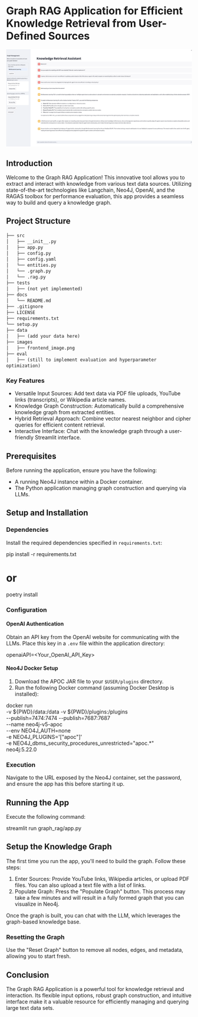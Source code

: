 # Graph RAG Application for Efficient Knowledge Retrieval from User-Defined Sources

<p align="center">
  <img src="../images/GRAPH_RAG_frontend.png" alt="graph-rag" width="1000"/>
</p>

## Introduction

Welcome to the Graph RAG Application! This innovative tool allows you to extract and interact with knowledge from various text data sources. Utilizing state-of-the-art technologies like Langchain, Neo4J, OpenAI, and the RAGAS toolbox for performance evaluation, this app provides a seamless way to build and query a knowledge graph.

## Project Structure

	├── src
	│   ├── __init__.py
	│   ├── app.py
	│   ├── config.py
	│   ├── config.yaml
	│   └── entities.py
	│   └── .graph.py
	│   └── .rag.py
	├── tests
	│   ├── (not yet implemented)
	├── docs
	│   └── README.md
	├── .gitignore
	├── LICENSE
	├── requirements.txt
	└── setup.py
	├── data
	│   ├── (add your data here)
	├── images
	│   ├── frontend_image.png
	├── eval
	│   ├── (still to implement evaluation and hyperparameter optimization)

### Key Features
- Versatile Input Sources: Add text data via PDF file uploads, YouTube links (transcripts), or Wikipedia article names.
- Knowledge Graph Construction: Automatically build a comprehensive knowledge graph from extracted entities.
- Hybrid Retrieval Approach: Combine vector nearest neighbor and cipher queries for efficient content retrieval.
- Interactive Interface: Chat with the knowledge graph through a user-friendly Streamlit interface.

## Prerequisites

Before running the application, ensure you have the following:
- A running Neo4J instance within a Docker container.
- The Python application managing graph construction and querying via LLMs.

## Setup and Installation

### Dependencies
Install the required dependencies specified in `requirements.txt`:

pip install -r requirements.txt
# or
poetry install

### Configuration

#### OpenAI Authentication
Obtain an API key from the OpenAI website for communicating with the LLMs. Place this key in a `.env` file within the application directory:

openaiAPI=<Your_OpenAI_API_Key>

#### Neo4J Docker Setup
1. Download the APOC JAR file to your `$USER/plugins` directory.
2. Run the following Docker command (assuming Docker Desktop is installed):

docker run \
  -v ${PWD}/data:/data -v ${PWD}/plugins:/plugins \
  --publish=7474:7474 --publish=7687:7687 \
  --name neo4j-v5-apoc \
  --env NEO4J_AUTH=none \
  -e NEO4J_PLUGINS='["apoc"]' \
  -e NEO4J_dbms_security_procedures_unrestricted="apoc.*" \
  neo4j:5.22.0

### Execution
Navigate to the URL exposed by the Neo4J container, set the password, and ensure the app has this before starting it up.

## Running the App
Execute the following command:

streamlit run graph_rag/app.py

## Setup the Knowledge Graph

The first time you run the app, you'll need to build the graph. Follow these steps:

1. Enter Sources: Provide YouTube links, Wikipedia articles, or upload PDF files. You can also upload a text file with a list of links.
2. Populate Graph: Press the "Populate Graph" button. This process may take a few minutes and will result in a fully formed graph that you can visualize in Neo4j.

Once the graph is built, you can chat with the LLM, which leverages the graph-based knowledge base.

### Resetting the Graph
Use the "Reset Graph" button to remove all nodes, edges, and metadata, allowing you to start fresh.

## Conclusion

The Graph RAG Application is a powerful tool for knowledge retrieval and interaction. Its flexible input options, robust graph construction, and intuitive interface make it a valuable resource for efficiently managing and querying large text data sets.
